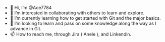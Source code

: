 - 👋 Hi, I’m @Ace7784
- 👀 I’m interested in collaborating with others to learn and explore.
- 🌱 I’m currently learning how to get started with Git and the major basics.
- 💞️ I’m looking to learn and pass on some knowledge along the way as I advance in Git.
- 📫 How to reach me, through Jira ( Anele ), and Linkendin.

<!---
Ace7784/Ace7784 is a ✨ special ✨ repository because its `README.md` (this file) appears on your GitHub profile.
You can click the Preview link to take a look at your changes.
--->
